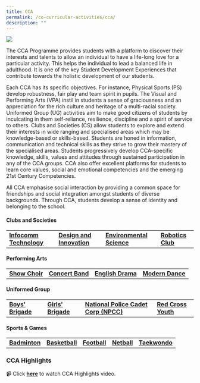 ```yaml
---
title: CCA
permalink: /co-curricular-activities/cca/
description: ""
---
```

![](/images/CCA/CCA%20Leaders/2022%20CCA%20Leaders-3.jpg)

The CCA Programme provides students with a platform to discover their interests and talents to allow an individual to have a life-long love for a particular activity. This helps the individual to lead a balanced life in adulthood. It is one of the key Student Development Experiences that contribute towards the holistic development of our students. 

Each CCA has its specific objectives. For instance, Physical Sports (PS) develop robustness, fair play and team spirit in pupils. The Visual and Performing Arts (VPA) instil in students a sense of graciousness and an appreciation for the rich culture and heritage of a multi-racial society. Uniformed Group (UG) activities aim to make good citizens of students by inculcating in them self-reliance, resilience, discipline and a spirit of service to others. Clubs and Societies (CS) allow students to explore and extend their interests in wide ranging and specialised areas which may be knowledge-based or skills-based. Students are honed in information, communication and technical skills as they strive to grow their mastery of the specialised areas. Students progressively develop CCA-specific knowledge, skills, values and attitudes through sustained participation in any of the CCA groups. CCA also offer excellent platforms for students to learn core values, social and emotional competencies and the emerging 21st Century Competencies. 

All CCA emphasise social interaction by providing a common space for friendships and social integration amongst students of diverse backgrounds. Through CCA, students develop a sense of identity and belonging to the school.

#### **Clubs and Societies**

|  |  |  |  |
| -------- | -------- | -------- | -------- |
| [**Infocomm Technology**](/co-curricular-activities/clubs-and-societies/infocomm-technology/) | [**Design and Innovation**](/co-curricular-activities/clubs-and-societies/design-and-innovation/) | [**Environmental Science**](/co-curricular-activities/clubs-and-societies/environmental-science/) | [**Robotics Club**](/co-curricular-activities/clubs-and-societies/robotics-club/)

#### **Performing Arts**

|  |  |  |  |
| -------- | -------- | -------- | ------- |
| [**Show Choir**](/co-curricular-activities/performing-arts/choir/) | [**Concert Band**](/co-curricular-activities/performing-arts/concert-band/) | [**English Drama**](/co-curricular-activities/performing-arts/english-drama/) | [**Modern Dance**](/co-curricular-activities/performing-arts/modern-dance/) |

#### **Uniformed Group**

|  |  |  |  |
| -------- | -------- | -------- | -------- |
| [**Boys' Brigade**](/co-curricular-activities/uniformed-groups/boys-brigade/) | [**Girls' Brigade**](/co-curricular-activities/uniformed-groups/girls-brigade/) | [**National Police Cadet Corp (NPCC)**](/co-curricular-activities/uniformed-groups/npcc/) | [**Red Cross Youth**](/co-curricular-activities/uniformed-groups/red-cross/) |

#### **Sports & Games**

|  |  |  |  |  |
| -------- | -------- | -------- | -------- | -------- |
| [**Badminton**](/co-curricular-activities/sports-and-games/badminton/) | [**Basketball**](/co-curricular-activities/sports-and-games/basketball/) | [**Football**](/co-curricular-activities/sports-and-games/football/) |[**Netball**](/co-curricular-activities/sports-and-games/netball/) |[**Taekwondo**](/co-curricular-activities/sports-and-games/taekwondo/) | 

### CCA Highlights

📹 Click [**here**](https://youtu.be/_Xcdl-ea4dM) to watch CCA Highlights video.